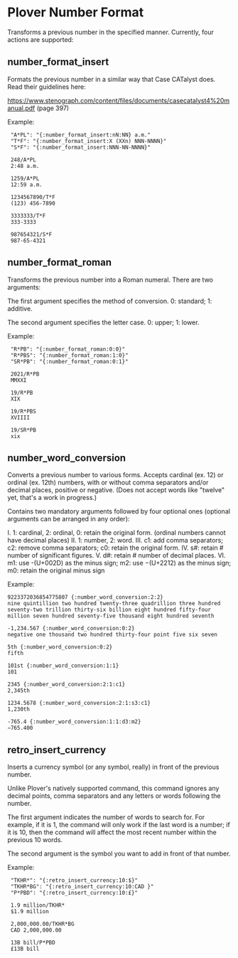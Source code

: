 # Plover Number Format

Transforms a previous number in the specified manner. Currently, four actions are supported:

## number_format_insert

Formats the previous number in a similar way that Case CATalyst does. Read their guidelines here:

https://www.stenograph.com/content/files/documents/casecatalyst4%20manual.pdf (page 397)

Example:

```
 "A*PL": "{:number_format_insert:nN:NN} a.m."
 "T*F": "{:number_format_insert:X (XXn) NNN-NNNN}"
 "S*F": "{:number_format_insert:NNN-NN-NNNN}"
 
 248/A*PL
 2:48 a.m.
 
 1259/A*PL
 12:59 a.m.
 
 1234567890/T*F
 (123) 456-7890
 
 3333333/T*F
 333-3333
 
 987654321/S*F
 987-65-4321
 ```
 
 ## number_format_roman

Transforms the previous number into a Roman numeral. There are two arguments:

The first argument specifies the method of conversion. 0: standard; 1: additive.

The second argument specifies the letter case. 0: upper; 1: lower.

Example:

```
 "R*PB": "{:number_format_roman:0:0}"
 "R*PBS": "{:number_format_roman:1:0}"
 "SR*PB": "{:number_format_roman:0:1}"
 
 2021/R*PB
 MMXXI
 
 19/R*PB
 XIX
 
 19/R*PBS
 XVIIII
 
 19/SR*PB
 xix
 ```

## number_word_conversion

Converts a previous number to various forms. Accepts cardinal (ex. 12) or ordinal (ex. 12th) numbers, with or without comma separators and/or decimal places, positive or negative. (Does not accept words like "twelve" yet, that's a work in progress.)

Contains two mandatory arguments followed by four optional ones (optional arguments can be arranged in any order):

I. 1: cardinal, 2: ordinal, 0: retain the original form. (ordinal numbers cannot have decimal places)
II. 1: number, 2: word.
III. c1: add comma separators; c2: remove comma separators; c0: retain the original form.
IV. s#: retain # number of significant figures.
V. d#: retain # number of decimal places.
VI. m1: use -(U+002D) as the minus sign; m2: use −(U+2212) as the minus sign; m0: retain the original minus sign

Example:

```
9223372036854775807 {:number_word_conversion:2:2}
nine quintillion two hundred twenty-three quadrillion three hundred seventy-two trillion thirty-six billion eight hundred fifty-four million seven hundred seventy-five thousand eight hundred seventh

-1,234.567 {:number_word_conversion:0:2}
negative one thousand two hundred thirty-four point five six seven

5th {:number_word_conversion:0:2}
fifth

101st {:number_word_conversion:1:1}
101

2345 {:number_word_conversion:2:1:c1}
2,345th

1234.5678 {:number_word_conversion:2:1:s3:c1}
1,230th

-765.4 {:number_word_conversion:1:1:d3:m2}
−765.400
```

 ## retro_insert_currency

Inserts a currency symbol (or any symbol, really) in front of the previous number.

Unlike Plover's natively supported command, this command ignores any decimal points, comma separators and any letters or words following the number.

The first argument indicates the number of words to search for. For example, if it is 1, the command will only work if the last word is a number; if it is 10, then the command will affect the most recent number within the previous 10 words.

The second argument is the symbol you want to add in front of that number.

Example:

```
 "TKHR*": "{:retro_insert_currency:10:$}"
 "TKHR*BG": "{:retro_insert_currency:10:CAD }"
 "P*PBD": "{:retro_insert_currency:10:£}"
 
 1.9 million/TKHR*
 $1.9 million
 
 2,000,000.00/TKHR*BG
 CAD 2,000,000.00
 
 13B bill/P*PBD
 £13B bill
 ```
